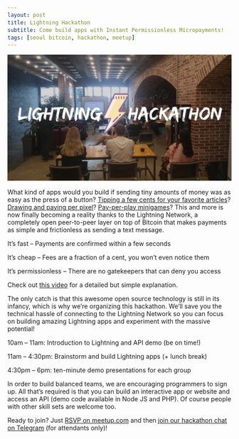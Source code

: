 ```yaml
---
layout: post
title: Lightning Hackathon
subtitle: Come build apps with Instant Permissionless Micropayments!
tags: [seoul bitcoin, hackathon, meetup]
---
```


![Lightning Hackathon](/img/hackathon.jpg)

What kind of apps would you build if sending tiny amounts of money was as easy as the press of a button? [Tipping a few cents for your favorite articles](https://yalls.org)? [Drawing and paying per pixel](https://satoshis.place)? [Pay-per-play minigames](http://www.mandelduck.com/sarutobi)? This and more is now finally becoming a reality thanks to the Lightning Network, a completely open peer-to-peer layer on top of Bitcoin that makes payments as simple and frictionless as sending a text message.

It’s fast – Payments are confirmed within a few seconds

It’s cheap – Fees are a fraction of a cent, you won’t even notice them

It’s permissionless – There are no gatekeepers that can deny you access

Check out [this video](http://youtu.be/rrr_zPmEiME) for a detailed but simple explanation.

The only catch is that this awesome open source technology is still in its infancy, which is why we’re organizing this hackathon. We’ll save you the technical hassle of connecting to the Lightning Network so you can focus on building amazing Lightning apps and experiment with the massive potential!

10am – 11am: Introduction to Lightning and API demo (be on time!)

11am – 4:30pm: Brainstorm and build Lightning apps (+ lunch break)

4:30pm – 6pm: ten-minute demo presentations for each group

In order to build balanced teams, we are encouraging programmers to sign up. All that’s required is that you can build an interactive app or website and access an API (demo code available in Node JS and PHP). Of course people with other skill sets are welcome too.

Ready to join? Just [RSVP on meetup.com](https://www.meetup.com/seoulbitcoin/events/xgcxnpyzcbhb/) and then [join our hackathon chat on Telegram](https://t.me/joinchat/Ah5yLVDTfsNh11eW-e6XqQ) (for attendants only)!